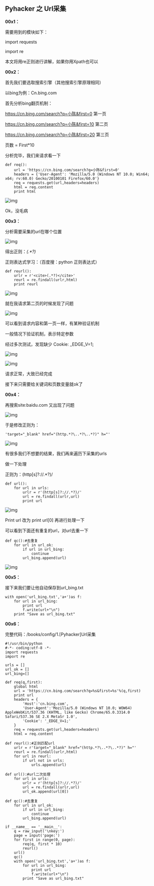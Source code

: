 ## Pyhacker 之 Url采集

**00x1：**  

需要用到的模块如下：  

import requests  

import re  

本文将用re正则进行讲解，如果你用Xpath也可以  

**00x2：**  

首先我们要选取搜索引擎（其他搜索引擎原理相同）  

以bing为例：Cn.bing.com  

首先分析bing翻页机制：  

https://cn.bing.com/search?q=小陈&first=0 第一页  

https://cn.bing.com/search?q=小陈&first=10 第二页  

https://cn.bing.com/search?q=小陈&first=20 第三页  

页数 = First*10  

分析完毕，我们来请求看一下  

```
def req():
    url = 'https://cn.bing.com/search?q=小陈&first=0'
    headers = {'User-Agent': 'Mozilla/5.0 (Windows NT 10.0; Win64; x64; rv:60.0) Gecko/20100101 Firefox/60.0'}
    req = requests.get(url,headers=headers)
    html = req.content
    print html
```  

![img](https://github.com/hackxc/Pyhacker/blob/master/books/img/1/1.png)  

Ok，没毛病  

**00x3：**  

分析需要采集的url在哪个位置  

![img](https://github.com/hackxc/Pyhacker/blob/master/books/img/1/2.png)  

得出正则：<cite>(.*?)</cite>  

正则表达式学习：（百度搜：python 正则表达式）  

```
def reurl():
    urlr = r'<cite>(.*?)</cite>'
    reurl = re.findall(urlr,html)
    print reurl
```  

![img](https://github.com/hackxc/Pyhacker/blob/master/books/img/1/3.png)  

就在我请求第二页的时候发现了问题  

![img](https://github.com/hackxc/Pyhacker/blob/master/books/img/1/4.png)  

可以看到请求内容和第一页一样，有某种验证机制  

一般情况下验证机制，表示特定参数  

经过多次测试，发现缺少 Cookie: _EDGE_V=1;  

![img](https://github.com/hackxc/Pyhacker/blob/master/books/img/1/5.png)  

![img](https://github.com/hackxc/Pyhacker/blob/master/books/img/1/6.png)  

请求正常，大致已经完成  

接下来只需要给关键词和页数变量就ok了  

**00x4：**  

再搜索site:baidu.com 又出现了问题  

![img](https://github.com/hackxc/Pyhacker/blob/master/books/img/1/7.png)  

于是修改正则为：  

```'target="_blank" href="(http.*?\..*?\..*?)" h="'```  

![img](https://github.com/hackxc/Pyhacker/blob/master/books/img/1/8.png)  

有很多我们不想要的结果，我们再来遍历下采集的urls  

做一下处理  

正则为：(http[s]?://.*?)/  

```
def url():
    for url in urls:
        urlr = r'(http[s]?://.*?)/'
        url = re.findall(urlr,url)
        print url
```  

![img](https://github.com/hackxc/Pyhacker/blob/master/books/img/1/9.png)  

Print url 改为 print url[0] 再进行处理一下  

可以看到下面还有重复的url，对url去重一下  


```
def qc():#去重复
    for url in url_ok:
        if url in url_bing:
            continue
        url_bing.append(url)
```  

![img](https://github.com/hackxc/Pyhacker/blob/master/books/img/1/10.png)  

**00x5：**  

接下来我们要让他自动保存到url_bing.txt  


```
with open('url_bing.txt','a+')as f:
    for url in url_bing:
        print url
        f.write(url+"\n")
    print "Save as url_bing.txt"
```  

**00x6：**  

完整代码：/books/config/1.[Pyhacker]Url采集  

```
#!/usr/bin/python
#-*- coding:utf-8 -*-
import requests
import re

urls = []
url_ok = []
url_bing=[]

def req(q,first):
    global html
    url = 'https://cn.bing.com/search?q=%s&first=%s'%(q,first)
    print url
    headers = {
        'Host':'cn.bing.com',
        'User-Agent':'Mozilla/5.0 (Windows NT 10.0; WOW64) AppleWebKit/537.36 (KHTML, like Gecko) Chrome/65.0.3314.0 Safari/537.36 SE 2.X MetaSr 1.0',
        'Cookie': '_EDGE_V=1;'
    }
    req = requests.get(url,headers=headers)
    html = req.content

def reurl():#正则匹配url
    urlr = r'target="_blank" href="(http.*?\..*?\..*?)" h="'
    reurl = re.findall(urlr,html)
    for url in reurl:
        if url not in urls:
            urls.append(url)

def url():#url二次处理
    for url in urls:
        urlr = r'(http[s]?://.*?)/'
        url = re.findall(urlr,url)
        url_ok.append(url[0])

def qc():#去重复
    for url in url_ok:
        if url in url_bing:
            continue
        url_bing.append(url)

if __name__ == '__main__':
    q = raw_input('\nkey:')
    page = input('page:')
    for first in range(0, page):
        req(q, first * 10)
        reurl()
    url()
    qc()
    with open('url_bing.txt','a+')as f:
        for url in url_bing:
            print url
            f.write(url+"\n")
        print "Save as url_bing.txt"
```
